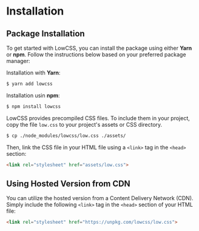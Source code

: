 # Installation

## Package Installation

To get started with LowCSS, you can install the package using either **Yarn** or **npm**. Follow the instructions below based on your preferred package manager:

Installation with **Yarn**:

```bash
$ yarn add lowcss
``` 

Installation usin **npm**:

```bash
$ npm install lowcss
```

LowCSS provides precompiled CSS files. To include them in your project, copy the file `low.css` to your project's assets or CSS directory.

```bash
$ cp ./node_modules/lowcss/low.css ./assets/
```

Then, link the CSS file in your HTML file using a `<link>` tag in the `<head>` section:

```html
<link rel="stylesheet" href="assets/low.css">
```

## Using Hosted Version from CDN

You can utilize the hosted version from a Content Delivery Network (CDN). Simply include the following `<link>` tag in the `<head>` section of your HTML file:

```html
<link rel="stylesheet" href="https://unpkg.com/lowcss/low.css">
```
